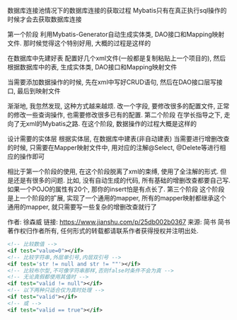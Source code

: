 数据库连接池情况下的数据库连接的获取过程
Mybatis只有在真正执行sql操作的时候才会去获取数据库连接


第一个阶段
利用Mybatis-Generator自动生成实体类, DAO接口和Mapping映射文件. 那时候觉得这个特别好用, 大概的过程是这样的

在数据库中先建好表
配置好几个xml文件(一般都是复制粘贴上一个项目的), 然后根据数据库中的表, 生成实体类, DAO接口和Mapping映射文件

当需要添加数据操作的时候, 先在xml中写好CRUD语句, 然后在DAO接口层写接口, 最后到映射文件

渐渐地, 我忽然发现, 这种方式越来越烦. 改一个字段, 要修改很多的配置文件, 正常的修改一些查询操作, 也需要修改很多已有的配置.
第二个阶段
在学长指导之下, 走向了无xml的Mybatis之路. 在这个阶段, 数据操作的过程大概是这样的

设计需要的实体层
根据实体层, 在数据库中建表(非自动建表)
当需要进行增删改查的时候, 只需要在Mapper映射文件中, 用对应的注解@Select, @Delete等进行相应的操作即可

相比于第一个阶段的使用, 在这个阶段脱离了xml的束缚, 使用了全注解的形式. 但是还是有很多的问题. 比如, 没有自动生成的代码, 所有基础的增删改查都要自己写. 如果一个POJO的属性有20个, 那你的insert怕是有点长了.
第三个阶段
这个阶段是上一个阶段的扩展, 实现了一个通用的mapper, 所有的mapper映射都继承这个通用的mapper, 就只需要写一些复杂的增删改查就行了

作者: 徐森威
链接: https://www.jianshu.com/p/25db002b0367
来源: 简书
简书著作权归作者所有, 任何形式的转载都请联系作者获得授权并注明出处.




```xml
<!-- 比较数值 -->
<if test="value=0"></if>
<!-- 比较字符串,外层单引号,内层双引号 -->
<if test='str != null and str != ""'></if>
<!-- 比较布尔型,不可像字符串那样,否则false时条件不会为真 -->
<!-- 无论真假都使用其值时 -->
<if test="valid != null"></if>
<!-- 以下两种只适合仅为真时处理 -->
<if test="valid"></if>
<!-- 或 -->
<if test="valid == true"></if>
```